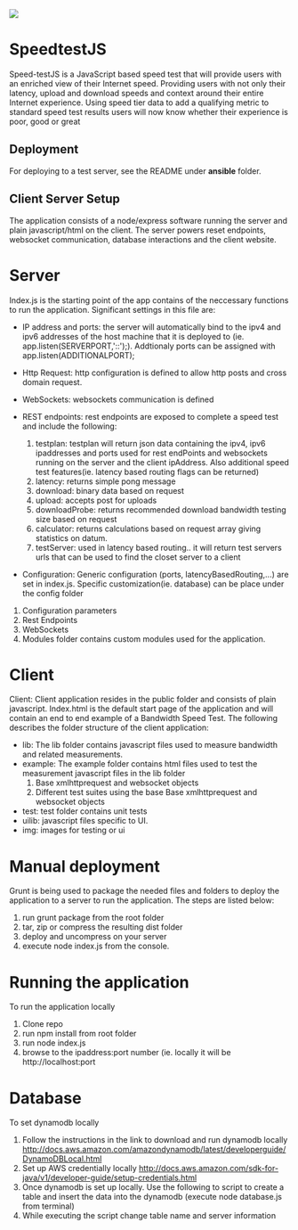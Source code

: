 <img src="https://travis-ci.com/Comcast/Speed-testJS.svg?token=az4nWCYAfTiiz3zyEFcf&branch=master">

# SpeedtestJS
Speed-testJS is a JavaScript based speed test that will provide users 
with an enriched view of their Internet speed. Providing users with not 
only their latency, upload and download speeds and context around their 
entire Internet experience. Using speed tier data to add a qualifying 
metric to standard speed test results users will now know whether their 
experience is poor, good or great

## Deployment
For deploying to a test server, see the README under **ansible** folder.


## Client Server Setup
The application consists of a node/express software running the server and plain javascript/html on the client. The server
powers reset endpoints, websocket communication, database interactions and the client website. 

# Server
Index.js is the starting point of the app contains of the neccessary functions to run the application. Significant
settings in this file are:

* IP address and ports: the server will automatically bind to the ipv4 and ipv6 addresses of the host machine that it is deployed to (ie. app.listen(SERVERPORT,'::');). Addtionaly ports can be assigned with app.listen(ADDITIONALPORT);

* Http Request: http configuration is defined to allow http posts and cross domain request.

* WebSockets: websockets communication is defined

* REST endpoints: rest endpoints are exposed to complete a speed test and include the following:
    1. testplan: testplan will return json data containing the ipv4, ipv6 ipaddresses and ports used for rest endPoints
    and websockets running on the server and the client ipAddress. Also additional speed test features(ie. latency based
    routing flags can be returned)
    2. latency: returns simple pong message
    3. download: binary data based on request
    4. upload: accepts post for uploads
    5. downloadProbe: returns recommended download bandwidth testing size based on request
    6. calculator: returns calculations based on request array giving statistics on datum.
    7. testServer: used in latency based routing.. it will return test servers urls that can 
    be used to find the closet server to a client
    
* Configuration: Generic configuration (ports, latencyBasedRouting,...) are set in index.js. Specific customization(ie. database)
    can be place under the config folder

1. Configuration parameters 
2. Rest Endpoints
3. WebSockets 
4. Modules folder contains custom modules used for the application.

# Client

Client: Client application resides in the public folder and consists of plain javascript. Index.html is the 
default start page of the application and will contain an end to end example of a Bandwidth Speed Test. The following describes
the folder structure of the client application:

* lib: The lib folder contains javascript files used to measure bandwidth and related measurements. 
* example: The example folder contains html files used to test the measurement javascript files in the lib folder
    1. Base xmlhttprequest and websocket objects
    2. Different test suites using the base Base xmlhttprequest and websocket objects
* test: test folder contains unit tests
* uilib: javascript files specific to UI.
* img: images for testing or ui


# Manual deployment
Grunt is being used to package the needed files and folders to deploy the application to a server to run the application.
The steps are listed below:

1. run grunt package from the root folder
2. tar, zip or compress the resulting dist folder
3. deploy and uncompress on your server
4. execute node index.js from the console.


# Running the application
To run the application locally

1. Clone repo
2. run npm install from root folder
3. run node index.js
4. browse to the ipaddress:port number (ie. locally it will be http://localhost:port

# Database
To set dynamodb locally

1. Follow the instructions in the link to download and run dynamodb locally http://docs.aws.amazon.com/amazondynamodb/latest/developerguide/DynamoDBLocal.html
2. Set up AWS credentially locally http://docs.aws.amazon.com/sdk-for-java/v1/developer-guide/setup-credentials.html
3. Once dynamodb is set up locally. Use the following to script to create a table and insert the data into the dynamodb (execute node database.js from terminal)
4. While executing the script change table name and server information
